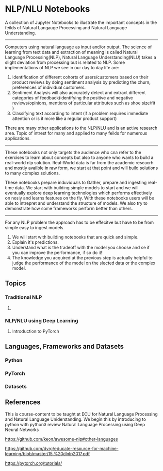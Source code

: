 # NLP/NLU Notebooks

A collection of Jupyter Notebooks to illustrate the important concepts in the feilds of Natural Langauge Processing and Natural Language Understanding.

---
Computers using natural language as input and/or output. The science of learning from text data and extraction of meaning is called Natural Language Processing(NLP), Natural Language Understanding(NLU) takes a slight deviation from processing but is related to NLP.
Some implementations of NLP we see in our day to day life are:
1. Identification of different cohorts of users/customers based on their product reviews by doing sentiment analysis by predicting the churn, preferences of individual customers.
2. Sentiment Analysis will also accurately detect and extract different categories of feedback(identifying the positive and negative reviews/opinions, mentions of particular attributes such as shoe size/fit )
3. Classifying text according to intent (if a problem requires immediate attention or is it more like a regular product support)

There are many other applications to the NLP/NLU and is an active research area. Topic of intrest for many and applied to many feilds for numerous applications.

---
These notebooks not only targets the audience who cna refer to the exercises to learn about concepts but also to anyone who wants to build a real-world nlp solution. Real-World data is far from the academic reseacrh and mostly availble in raw form, we start at that point and will build solutions to many complex solutions.

These notebooks prepare induviduals to Gather, prepare and ingesting real-time data. We start with building simple models to start and we will eventually explore deep learning technologies which performs effectively on nosiy and learns features on the fly. With these notebooks users will be able to intrepret and understand the structure of models. We also try to demonstrate how some frameworks perform better than others.

---

For any NLP problem the approach has to be effecitve but have to be from simple easy to ingest models.

1. We will start with building notebooks that are quick and simple.
2. Explain it's predictions.
3. Understand what is the tradeoff with the model you choose and se if you can improve the performance, if so do it!
4. The knowledge you acquired at the previous step is actually helpful to judge the performance of the model on the slected     data or the complex model.



## Topics


### Traditional NLP 
  1. 
  
  
### NLP/NLU using Deep Learning
1. Introduction to PyTorch
  

##  Languages, Frameworks and Datasets

  ### Python
  
  ### PyTorch
  
  ### Datasets
  

## References



This is course-content to be taught at ECU for Natural Language Processing and Natural Language Uniderstanding.
We begin this by introducing to python with python3 review
Natural Language Processing using Deep Neural Networks

https://github.com/keon/awesome-nlp#other-languages

https://github.com/dvrg/educate-resource-for-machine-learning/blob/master/15.%20dlnlp2017.pdf

https://pytorch.org/tutorials/

